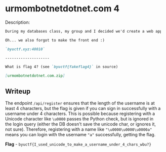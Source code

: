 # urmombotnetdotnet.com 4
Description:
```markdown
During my databases class, my group and I decided we'd create a web app with the domain urmombotnetdotnet.com, and wrote the relevant code. At first glance, it looks pretty good! I'd say we were pretty thorough. But were we thorough enough??

Oh... we also forgot to make the front end :)

`byuctf.xyz:40010`

--------------------

What is flag 4? (see `byuctf{fakeflag4}` in source)

[urmombotnetdotnet.com.zip]
```

## Writeup
The endpoint `/api/register` ensures that the length of the username is at least 4 characters, but the flag is given if you can sign in successfully with a username under 4 characters. This is possible because registering with a Unicode character like `\u0000` passes the Python check, but is ignored in the login query (either the DB doesn't save the unicode char, or ignores it, not sure). Therefore, registering with a name like `"\u0000\u0000\u0000a"` means you can login with the username `"a"` successfully, getting the flag.

**Flag** - `byuctf{I_used_unicode_to_make_a_username_under_4_chars_wbu?}`